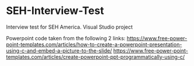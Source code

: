 # SEH-Interview-Test
Interview test for SEH America. 
Visual Studio project 

Powerpoint code taken from the following 2 links: 
https://www.free-power-point-templates.com/articles/how-to-create-a-powerpoint-presentation-using-c-and-embed-a-picture-to-the-slide/
https://www.free-power-point-templates.com/articles/create-powerpoint-ppt-programmatically-using-c/

